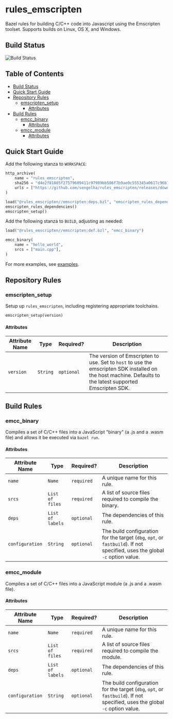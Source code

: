 <!-- omit in toc -->
# rules_emscripten

Bazel rules for building C/C++ code into Javascript using the
Emscripten toolset.  Supports builds on Linux, OS X, and
Windows.

## Build Status

![Build Status](https://github.com/sengelha/rules_emscripten/actions/workflows/ci.yml/badge.svg)

<!-- omit in toc -->
## Table of Contents

- [Build Status](#build-status)
- [Quick Start Guide](#quick-start-guide)
- [Repository Rules](#repository-rules)
  - [emscripten_setup](#emscripten_setup)
    - [Attributes](#attributes)
- [Build Rules](#build-rules)
  - [emcc_binary](#emcc_binary)
    - [Attributes](#attributes-1)
  - [emcc_module](#emcc_module)
    - [Attributes](#attributes-2)

## Quick Start Guide

Add the following stanza to `WORKSPACE`:

```python
http_archive(
    name = "rules_emscripten",
    sha256 = "d4e2f81085f27579609411c97989bb586f7b9ae0c555345a0617c96b7d1aa47e",
    urls = ["https://github.com/sengelha/rules_emscripten/releases/download/v1.5.2/rules_emscripten-1.5.2.zip"],
)

load("@rules_emscripten//emscripten:deps.bzl", "emscripten_rules_dependencies", "emscripten_setup")
emscripten_rules_dependencies()
emscripten_setup()
```

Add the following stanza to `BUILD`, adjusting as needed:

```python
load("@rules_emscripten//emscripten:def.bzl", "emcc_binary")

emcc_binary(
    name = "hello_world",
    srcs = ["main.cpp"],
)
```

For more examples, see [examples](examples).

## Repository Rules

### emscripten_setup

Setup up `rules_emscripten`, including registering appropriate toolchains.

```python
emscripten_setup(version)
```

#### Attributes

| Attribute Name | Type     | Required?  | Description                                                                                                                                                 |
| -------------- | -------- | ---------- | ----------------------------------------------------------------------------------------------------------------------------------------------------------- |
| `version`      | `String` | `optional` | The version of Emscripten to use.  Set to `host` to use the emscripten SDK installed on the host machine.  Defaults to the latest supported Emscripten SDK. |

## Build Rules

### emcc_binary

Compiles a set of C/C++ files into a JavaScript "binary" (a .js and a .wasm
file) and allows it be executed via `bazel run`.

#### Attributes

| Attribute Name  | Type             | Required?  | Description                                                                                                                  |
| --------------- | ---------------- | ---------- | ---------------------------------------------------------------------------------------------------------------------------- |
| `name`          | `Name`           | `required` | A unique name for this rule.                                                                                                 |
| `srcs`          | `List of files`  | `required` | A list of source files required to compile the binary.                                                                       |
| `deps`          | `List of labels` | `optional` | The dependencies of this rule.                                                                                               |
| `configuration` | `String`         | `optional` | The build configuration for the target (`dbg`, `opt`, or `fastbuild`).  If not specified, uses the global `-c` option value. |

### emcc_module

Compiles a set of C/C++ files into a JavaScript module (a .js and a .wasm
file).

#### Attributes

| Attribute Name | Type             | Required?  | Description                                            |
| -------------- | ---------------- | ---------- | ------------------------------------------------------ |
| `name`         | `Name`           | `required` | A unique name for this rule.                           |
| `srcs`         | `List of files`  | `required` | A list of source files required to compile the module. |
| `deps`         | `List of labels` | `optional` | The dependencies of this rule.                         |
| `configuration` | `String`         | `optional` | The build configuration for the target (`dbg`, `opt`, or `fastbuild`).  If not specified, uses the global `-c` option value. |

